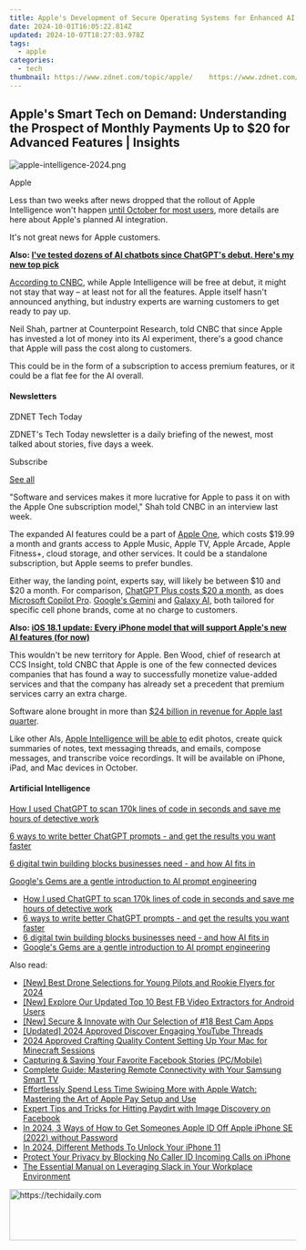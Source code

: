 ```yaml
---
title: Apple's Development of Secure Operating Systems for Enhanced AI Center Security | Insights From ZDNet
date: 2024-10-01T16:05:22.814Z
updated: 2024-10-07T18:27:03.978Z
tags:
  - apple
categories:
  - tech
thumbnail: https://www.zdnet.com/topic/apple/    https://www.zdnet.com/a/img/resize/d6a9b3ca2f0c5c61dfb103b6bd4799793df261d7/2024/06/18/6c43cb6c-2ff7-4e6d-b41b-01bc5ab86ca3/private-cloud-compute-splash.png?width=170&height=96&fit=crop&format=pjpg&auto=webp
---
```


## Apple's Smart Tech on Demand: Understanding the Prospect of Monthly Payments Up to $20 for Advanced Features | Insights

![apple-intelligence-2024.png](https://www.zdnet.com/a/img/resize/1bc06a84f4614211e75d36ecadc2174d80c29ea5/2024/06/11/353599f3-d651-40a3-80c5-f71fc9621425/apple-intelligence-2024.png?auto=webp&width=1280)

Apple

Less than two weeks after news dropped that the rollout of Apple Intelligence won't happen [until October for most users](https://www.zdnet.com/article/apple-reportedly-delays-the-first-apple-intelligence-features-until-october/), more details are here about Apple's planned AI integration.

It's not great news for Apple customers.

**Also: [I've tested dozens of AI chatbots since ChatGPT's debut. Here's my new top pick](https://www.zdnet.com/article/best-ai-chatbot/)**

[According to CNBC](https://www.cnbc.com/2024/08/08/apple-could-charge-20-for-some-apple-intelligence-features-analysts.html), while Apple Intelligence will be free at debut, it might not stay that way – at least not for all the features. Apple itself hasn't announced anything, but industry experts are warning customers to get ready to pay up.

Neil Shah, partner at Counterpoint Research, told CNBC that since Apple has invested a lot of money into its AI experiment, there's a good chance that Apple will pass the cost along to customers.

This could be in the form of a subscription to access premium features, or it could be a flat fee for the AI overall.

#### Newsletters

ZDNET Tech Today

ZDNET's Tech Today newsletter is a daily briefing of the newest, most talked about stories, five days a week.

 Subscribe

[See all](https://www.zdnet.com/newsletters/)

"Software and services makes it more lucrative for Apple to pass it on with the Apple One subscription model," Shah told CNBC in an interview last week.

The expanded AI features could be a part of [Apple One](https://www.zdnet.com/article/apple-one-plans-pricing-cost-features-release-date-how-to-sign-up-join/), which costs $19.99 a month and grants access to Apple Music, Apple TV, Apple Arcade, Apple Fitness+, cloud storage, and other services. It could be a standalone subscription, but Apple seems to prefer bundles.

Either way, the landing point, experts say, will likely be between $10 and $20 a month. For comparison, [ChatGPT Plus costs $20 a month](https://www.zdnet.com/article/how-to-subscribe-to-chatgpt-plus-and-why/), as does [Microsoft Copilot Pro](https://www.zdnet.com/article/microsoft-copilot-vs-copilot-pro-is-the-subscription-fee-worth-it/). [Google's Gemini](https://www.zdnet.com/article/what-is-google-gemini/) and [Galaxy AI](https://www.zdnet.com/article/galaxy-ai-is-coming-to-mid-range-samsung-phones-these-models-will-get-it-first/), both tailored for specific cell phone brands, come at no charge to customers. 

**Also: [iOS 18.1 update: Every iPhone model that will support Apple's new AI features (for now)](https://www.zdnet.com/article/ios-18-1-update-every-iphone-model-that-will-support-apples-new-ai-features-for-now/)**

This wouldn't be new territory for Apple. Ben Wood, chief of research at CCS Insight, told CNBC that Apple is one of the few connected devices companies that has found a way to successfully monetize value-added services and that the company has already set a precedent that premium services carry an extra charge.

Software alone brought in more than [$24 billion in revenue for Apple last quarter](https://www.cnbc.com/2024/08/01/apple-aapl-earnings-report-q3-2024.html).

Like other AIs, [Apple Intelligence will be able to](https://www.zdnet.com/article/what-is-apple-intelligence-everything-to-know-about-ai-features-coming-to-iphones-macs-and-ipads/) edit photos, create quick summaries of notes, text messaging threads, and emails, compose messages, and transcribe voice recordings. It will be available on iPhone, iPad, and Mac devices in October.

#### Artificial Intelligence

[How I used ChatGPT to scan 170k lines of code in seconds and save me hours of detective work](https://www.zdnet.com/article/how-chatgpt-scanned-170k-lines-of-code-in-seconds-and-saved-me-hours-of-work/ "How I used ChatGPT to scan 170k lines of code in seconds and save me hours of detective work")

[6 ways to write better ChatGPT prompts - and get the results you want faster](https://www.zdnet.com/article/6-ways-to-write-better-chatgpt-prompts-and-get-the-results-you-want-faster/ "6 ways to write better ChatGPT prompts - and get the results you want faster")

[6 digital twin building blocks businesses need - and how AI fits in](https://www.zdnet.com/article/6-digital-twin-building-blocks-businesses-need-and-how-ai-fits-in/ "6 digital twin building blocks businesses need - and how AI fits in")

[Google's Gems are a gentle introduction to AI prompt engineering](https://www.zdnet.com/article/googles-gems-are-a-gentle-introduction-to-ai-prompt-engineering/ "Google's Gems are a gentle introduction to AI prompt engineering")

* [How I used ChatGPT to scan 170k lines of code in seconds and save me hours of detective work](https://www.zdnet.com/article/how-chatgpt-scanned-170k-lines-of-code-in-seconds-and-saved-me-hours-of-work/ "How I used ChatGPT to scan 170k lines of code in seconds and save me hours of detective work")
* [6 ways to write better ChatGPT prompts - and get the results you want faster](https://www.zdnet.com/article/6-ways-to-write-better-chatgpt-prompts-and-get-the-results-you-want-faster/ "6 ways to write better ChatGPT prompts - and get the results you want faster")
* [6 digital twin building blocks businesses need - and how AI fits in](https://www.zdnet.com/article/6-digital-twin-building-blocks-businesses-need-and-how-ai-fits-in/ "6 digital twin building blocks businesses need - and how AI fits in")
* [Google's Gems are a gentle introduction to AI prompt engineering](https://www.zdnet.com/article/googles-gems-are-a-gentle-introduction-to-ai-prompt-engineering/ "Google's Gems are a gentle introduction to AI prompt engineering")

<ins class="adsbygoogle"
     style="display:block"
     data-ad-format="autorelaxed"
     data-ad-client="ca-pub-7571918770474297"
     data-ad-slot="1223367746"></ins>

<ins class="adsbygoogle"
     style="display:block"
     data-ad-client="ca-pub-7571918770474297"
     data-ad-slot="8358498916"
     data-ad-format="auto"
     data-full-width-responsive="true"></ins>

<span class="atpl-alsoreadstyle">Also read:</span>
<div><ul>
<li><a href="https://fox-friendly.techidaily.com/new-best-drone-selections-for-young-pilots-and-rookie-flyers-for-2024/"><u>[New] Best Drone Selections for Young Pilots and Rookie Flyers for 2024</u></a></li>
<li><a href="https://facebook-clips.techidaily.com/new-explore-our-updated-top-10-best-fb-video-extractors-for-android-users/"><u>[New] Explore Our Updated Top 10 Best FB Video Extractors for Android Users</u></a></li>
<li><a href="https://extra-guidance.techidaily.com/new-secure-and-innovate-with-our-selection-of-18-best-cam-apps/"><u>[New] Secure & Innovate with Our Selection of #18 Best Cam Apps</u></a></li>
<li><a href="https://youtube-webster.techidaily.com/ed-2024-approved-discover-engaging-youtube-threads/"><u>[Updated] 2024 Approved Discover Engaging YouTube Threads</u></a></li>
<li><a href="https://digital-screen-recording.techidaily.com/2024-approved-crafting-quality-content-setting-up-your-mac-for-minecraft-sessions/"><u>2024 Approved Crafting Quality Content Setting Up Your Mac for Minecraft Sessions</u></a></li>
<li><a href="https://facebook-videos.techidaily.com/capturing-and-saving-your-favorite-facebook-stories-pcmobile/"><u>Capturing & Saving Your Favorite Facebook Stories (PC/Mobile)</u></a></li>
<li><a href="https://techno-recovery.techidaily.com/complete-guide-mastering-remote-connectivity-with-your-samsung-smart-tv/"><u>Complete Guide: Mastering Remote Connectivity with Your Samsung Smart TV</u></a></li>
<li><a href="https://techno-recovery.techidaily.com/effortlessly-spend-less-time-swiping-more-with-apple-watch-mastering-the-art-of-apple-pay-setup-and-use/"><u>Effortlessly Spend Less Time Swiping More with Apple Watch: Mastering the Art of Apple Pay Setup and Use</u></a></li>
<li><a href="https://techno-recovery.techidaily.com/expert-tips-and-tricks-for-hitting-paydirt-with-image-discovery-on-facebook/"><u>Expert Tips and Tricks for Hitting Paydirt with Image Discovery on Facebook</u></a></li>
<li><a href="https://apple-account.techidaily.com/in-2024-3-ways-of-how-to-get-someones-apple-id-off-apple-iphone-se-2022-without-password-by-drfone-ios/"><u>In 2024, 3 Ways of How to Get Someones Apple ID Off Apple iPhone SE (2022) without Password</u></a></li>
<li><a href="https://ios-unlock.techidaily.com/in-2024-different-methods-to-unlock-your-iphone-11-by-drfone-ios/"><u>In 2024, Different Methods To Unlock Your iPhone 11</u></a></li>
<li><a href="https://techno-recovery.techidaily.com/protect-your-privacy-by-blocking-no-caller-id-incoming-calls-on-iphone/"><u>Protect Your Privacy by Blocking No Caller ID Incoming Calls on iPhone</u></a></li>
<li><a href="https://techno-recovery.techidaily.com/the-essential-manual-on-leveraging-slack-in-your-workplace-environment/"><u>The Essential Manual on Leveraging Slack in Your Workplace Environment</u></a></li>
</ul></div>

<!-- affiliate ads begin -->
<a href="https://unicoeye.pxf.io/c/5597632/2134495/18498" target="_top" id="2134495">
  <img src="//a.impactradius-go.com/display-ad/18498-2134495" border="0" alt="https://techidaily.com" width="728" height="90"/>
</a>
<img height="0" width="0" src="https://unicoeye.pxf.io/i/5597632/2134495/18498" style="position:absolute;visibility:hidden;" border="0" />
<!-- affiliate ads end -->

